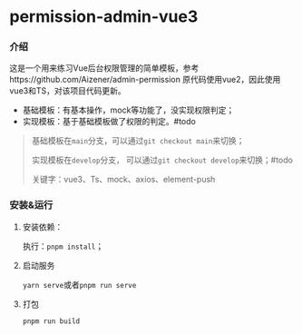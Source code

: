 # permission-admin-vue3
### 介绍

这是一个用来练习Vue后台权限管理的简单模板，参考https://github.com/Aizener/admin-permission
原代码使用vue2，因此使用vue3和TS，对该项目代码更新。

* 基础模板：有基本操作，mock等功能了，没实现权限判定；
* 实现模板：基于基础模板做了权限的判定。#todo

> 基础模板在`main`分支，可以通过`git checkout main`来切换；
>
> 实现模板在`develop`分支， 可以通过`git checkout develop`来切换；#todo
> 
> 关键字：vue3、Ts、mock、axios、element-push

### 安装&运行

1. 安装依赖：

   执行：`pnpm install`；

5. 启动服务

   `yarn serve`或者`pnpm run serve`

6. 打包

   `pnpm run build`
